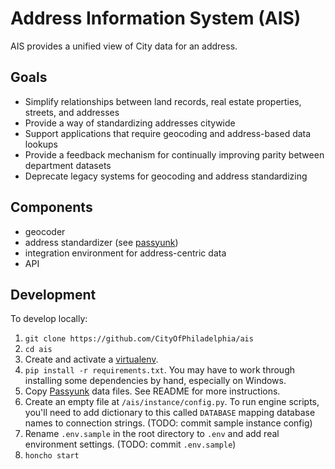 # Address Information System (AIS)

AIS provides a unified view of City data for an address.

## Goals

- Simplify relationships between land records, real estate properties, streets, and addresses
- Provide a way of standardizing addresses citywide
- Support applications that require geocoding and address-based data lookups
- Provide a feedback mechanism for continually improving parity between department datasets
- Deprecate legacy systems for geocoding and address standardizing

## Components

- geocoder
- address standardizer (see [passyunk](https://github.com/cityofphiladelphia/passyunk))
- integration environment for address-centric data
- API

## Development

To develop locally:

1. `git clone https://github.com/CityOfPhiladelphia/ais`
2. `cd ais`
3. Create and activate a [virtualenv](https://virtualenv.pypa.io/en/stable/).
4. `pip install -r requirements.txt`. You may have to work through installing some dependencies by hand, especially on Windows.
5. Copy [Passyunk](https://github.com/cityofphiladelphia/passyunk) data files. See README for more instructions.
6. Create an empty file at `/ais/instance/config.py`. To run engine scripts, you'll need to add dictionary to this called `DATABASE` mapping database names to connection strings. (TODO: commit sample instance config)
7. Rename `.env.sample` in the root directory to `.env` and add real environment settings. (TODO: commit `.env.sample`)
8. `honcho start`
